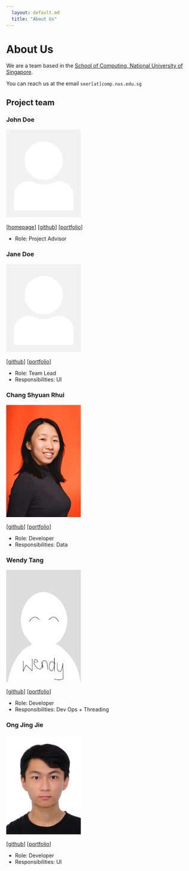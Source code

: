 ```yaml
---
  layout: default.md
  title: "About Us"
---
```


# About Us

We are a team based in the [School of Computing, National University of Singapore](http://www.comp.nus.edu.sg).

You can reach us at the email `seer[at]comp.nus.edu.sg`

## Project team

### John Doe

<img src="images/johndoe.png" width="200px">

[[homepage](http://www.comp.nus.edu.sg/~damithch)]
[[github](https://github.com/johndoe)]
[[portfolio](team/johndoe.md)]

* Role: Project Advisor

### Jane Doe

<img src="images/johndoe.png" width="200px">

[[github](http://github.com/johndoe)]
[[portfolio](team/johndoe.md)]

* Role: Team Lead
* Responsibilities: UI

### Chang Shyuan Rhui

<img src="images/csrhui.png" width="200px">

[[github](http://github.com/csrhui)]
[[portfolio](team/johndoe.md)]

* Role: Developer
* Responsibilities: Data

### Wendy Tang

<img src="images/wenn5055.png" width="200px">

[[github](http://github.com/wenn5055)]
[[portfolio](team/johndoe.md)]

* Role: Developer
* Responsibilities: Dev Ops + Threading

### Ong Jing Jie

<img src="images/schpeider.png" width="200px">

[[github](http://github.com/schpeider)]
[[portfolio](team/johndoe.md)]

* Role: Developer
* Responsibilities: UI

